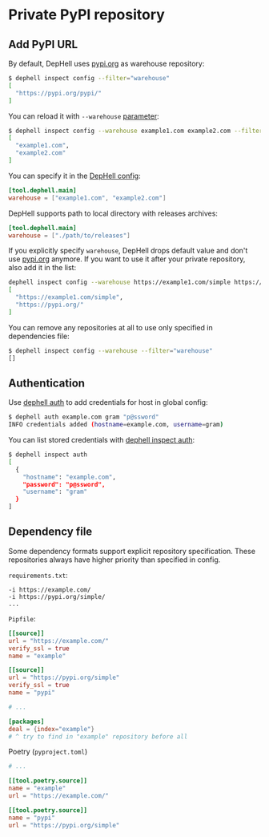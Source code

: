 # Private PyPI repository

## Add PyPI URL

By default, DepHell uses [pypi.org](https://pypi.org/) as warehouse repository:

```bash
$ dephell inspect config --filter="warehouse"
[
  "https://pypi.org/pypi/"
]
```

You can reload it with `--warehouse` [parameter](params):

```bash
$ dephell inspect config --warehouse example1.com example2.com --filter="warehouse"
[
  "example1.com",
  "example2.com"
]
```

You can specify it in the [DepHell config](config):

```toml
[tool.dephell.main]
warehouse = ["example1.com", "example2.com"]
```

DepHell supports path to local directory with releases archives:

```toml
[tool.dephell.main]
warehouse = ["./path/to/releases"]
```

If you explicitly specify `warehouse`, DepHell drops default value and don't use [pypi.org](https://pypi.org/) anymore. If you want to use it after your private repository, also add it in the list:

```bash
dephell inspect config --warehouse https://example1.com/simple https://pypi.org/ --filter="warehouse"
[
  "https://example1.com/simple",
  "https://pypi.org/"
]
```

You can remove any repositories at all to use only specified in dependencies file:

```bash
$ dephell inspect config --warehouse --filter="warehouse"
[]
```

## Authentication

Use [dephell auth](cmd-auth) to add credentials for host in global config:

```bash
$ dephell auth example.com gram "p@ssword"
INFO credentials added (hostname=example.com, username=gram)
```

You can list stored credentials with [dephell inspect auth](cmd-inspect-auth):

```bash
$ dephell inspect auth
[
  {
    "hostname": "example.com",
    "password": "p@ssword",
    "username": "gram"
  }
]
```

## Dependency file

Some dependency formats support explicit repository specification. These repositories always have higher priority than specified in config.

`requirements.txt`:

```
-i https://example.com/
-i https://pypi.org/simple/
...
```

`Pipfile`:

```toml
[[source]]
url = "https://example.com/"
verify_ssl = true
name = "example"

[[source]]
url = "https://pypi.org/simple"
verify_ssl = true
name = "pypi"

# ...

[packages]
deal = {index="example"}
# ^ try to find in "example" repository before all
```

Poetry (`pyproject.toml`)

```toml
# ...

[[tool.poetry.source]]
name = "example"
url = "https://example.com/"

[[tool.poetry.source]]
name = "pypi"
url = "https://pypi.org/simple"
```

